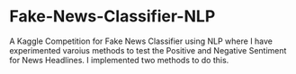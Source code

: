 # Fake-News-Classifier-NLP
A Kaggle Competition for Fake News Classifier using NLP where I have experimented varoius methods to test the Positive and Negative Sentiment for News Headlines. I implemented two methods to do this.
